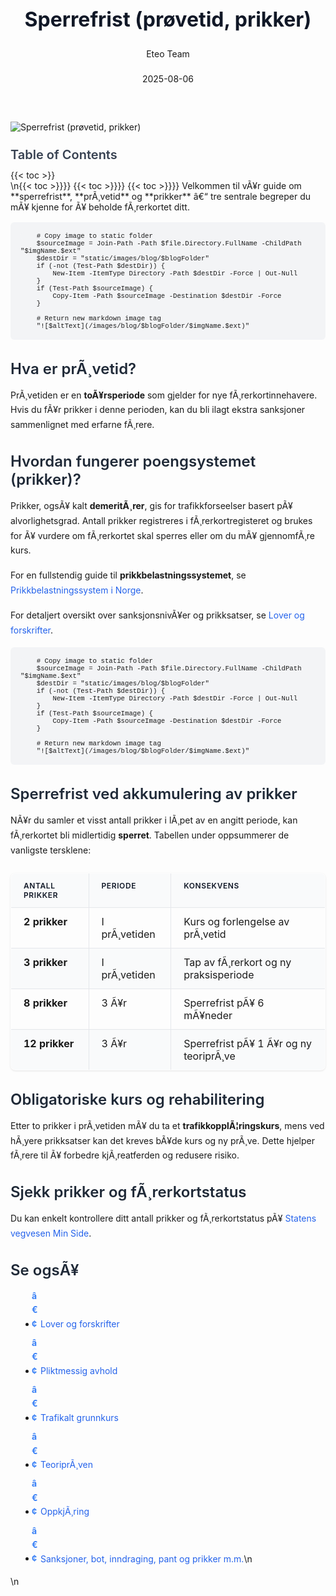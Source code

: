 ﻿---
title: "Sperrefrist (prøvetid, prikker)"
date: 2025-08-06
draft: false
author: "Eteo Team"
description: "Lær om sperrefrist, prøvetid og prikker i det norske trafikksystemet for førerkort klasse B. Få oversikt over poengsystemet, konsekvenser og rehabilitering."
categories: ["Driving Theory"]
tags: ["driving", "theory", "safety"]
featured_image: "/images/blog/sperrefrist-provetid-prikker/sperrefrist-provetid-prikker-image.svg"
---

<style>
/* Base text styling */
.article-content {
  font-family: 'Inter', -apple-system, BlinkMacSystemFont, 'Segoe UI', Roboto, Oxygen, Ubuntu, Cantarell, 'Open Sans', 'Helvetica Neue', sans-serif;
  line-height: 1.6;
  color: #1f2937;
  font-size: 16px;
}

/* Headers */
h1 {
  font-size: 2rem;
  font-weight: 700;
  margin: 2rem 0 1.5rem;
  color: #111827;
}

h2 {
  font-size: 1.5rem;
  font-weight: 600;
  margin: 2rem 0 1rem;
  color: #1f2937;
}

h3 {
  font-size: 1.25rem;
  font-weight: 600;
  margin: 1.5rem 0 0.75rem;
  color: #374151;
}

/* Paragraphs */
p {
  margin: 1rem 0;
  line-height: 1.7;
}

/* Lists */
ul, ol {
  margin: 1rem 0 1rem 1.5rem;
  padding-left: 1rem;
}

li {
  margin-bottom: 0.5rem;
  line-height: 1.6;
  position: relative;
  padding-left: 0.5rem;
}

ul > li::before {
  content: 'â€¢';
  color: #3b82f6;
  font-weight: bold;
  display: inline-block;
  width: 1em;
  margin-left: -1em;
}

/* Links */
a {
  color: #2563eb;
  text-decoration: none;
  transition: color 0.2s ease;
}

a:hover {
  color: #1d4ed8;
  text-decoration: underline;
}

/* Code blocks */
pre, code {
  font-family: 'SFMono-Regular', Consolas, 'Liberation Mono', Menlo, monospace;
  background-color: #f3f4f6;
  border-radius: 0.375rem;
  font-size: 0.875em;
}

pre {
  padding: 1rem;
  overflow-x: auto;
  margin: 1rem 0;
}

code {
  padding: 0.2em 0.4em;
}

/* Blockquotes */
blockquote {
  border-left: 4px solid #e5e7eb;
  margin: 1.5rem 0;
  padding: 0.75rem 1rem 0.75rem 1.5rem;
  background-color: #f9fafb;
  color: #4b5563;
  font-style: italic;
}

/* Tables */
table {
  margin: 1.5rem auto !important;
  border-collapse: collapse !important;
  width: 100% !important;
  max-width: 100%;
  box-shadow: 0 1px 3px rgba(0,0,0,0.1) !important;
  border-radius: 0.5rem !important;
  overflow: hidden !important;
  border: 1px solid #e5e7eb !important;
  display: table !important;
}

th, td {
  padding: 0.75rem 1.25rem !important;
  text-align: left !important;
  border: 1px solid #e5e7eb !important;
  vertical-align: top;
}

th {
  background-color: #f9fafb !important;
  font-weight: 600 !important;
  color: #111827 !important;
  text-transform: uppercase !important;
  font-size: 0.75rem !important;
  letter-spacing: 0.05em !important;
}

tr:nth-child(even) {
  background-color: #f9fafb !important;
}

tr:hover {
  background-color: #f3f4f6 !important;
}

/* Responsive adjustments */
@media (max-width: 768px) {
  .article-content {
    font-size: 15px;
  }
  
  h1 { font-size: 1.75rem; }
  h2 { font-size: 1.375rem; }
  h3 { font-size: 1.125rem; }
  
  table {
    display: block !important;
    overflow-x: auto !important;
    -webkit-overflow-scrolling: touch;
  }
}
</style>


<div class="blog-content">
  <div class="featured-image">
    <img src="/images/blog/sperrefrist-provetid-prikker/sperrefrist-provetid-prikker-image.svg" alt="Sperrefrist (prøvetid, prikker)" class="img-fluid rounded">
  </div>

  <div class="toc-container mt-4 mb-4">
    <h3>Table of Contents</h3>
    {{< toc >}}
  </div>

  <div class="blog-body">\n{{< toc >}}}}
{{< toc >}}}}
{{< toc >}}}}
Velkommen til vÃ¥r guide om **sperrefrist**, **prÃ¸vetid** og **prikker** â€“ tre sentrale begreper du mÃ¥ kjenne for Ã¥ beholde fÃ¸rerkortet ditt.


        
        
        # Copy image to static folder
        $sourceImage = Join-Path -Path $file.Directory.FullName -ChildPath "$imgName.$ext"
        $destDir = "static/images/blog/$blogFolder"
        if (-not (Test-Path $destDir)) {
            New-Item -ItemType Directory -Path $destDir -Force | Out-Null
        }
        if (Test-Path $sourceImage) {
            Copy-Item -Path $sourceImage -Destination $destDir -Force
        }
        
        # Return new markdown image tag
        "![$altText](/images/blog/$blogFolder/$imgName.$ext)"
    

## Hva er prÃ¸vetid?

PrÃ¸vetiden er en **toÃ¥rsperiode** som gjelder for nye fÃ¸rerkortinnehavere. Hvis du fÃ¥r prikker i denne perioden, kan du bli ilagt ekstra sanksjoner sammenlignet med erfarne fÃ¸rere.

## Hvordan fungerer poengsystemet (prikker)?

Prikker, ogsÃ¥ kalt **demeritÃ¸rer**, gis for trafikkforseelser basert pÃ¥ alvorlighetsgrad. Antall prikker registreres i fÃ¸rerkortregisteret og brukes for Ã¥ vurdere om fÃ¸rerkortet skal sperres eller om du mÃ¥ gjennomfÃ¸re kurs.

For en fullstendig guide til **prikkbelastningssystemet**, se [Prikkbelastningssystem i Norge](/blogs/teori/prikkbelastningssystem "Prikkbelastningssystem i Norge â€“ alt om prikker, demeritÃ¸rer og poeng i Norge").

For detaljert oversikt over sanksjonsnivÃ¥er og prikksatser, se [Lover og forskrifter](/blogs/teori/lover-og-forskrifter "Lover og forskrifter - Oversikt over norske trafikklover og forskrifter").


        
        
        # Copy image to static folder
        $sourceImage = Join-Path -Path $file.Directory.FullName -ChildPath "$imgName.$ext"
        $destDir = "static/images/blog/$blogFolder"
        if (-not (Test-Path $destDir)) {
            New-Item -ItemType Directory -Path $destDir -Force | Out-Null
        }
        if (Test-Path $sourceImage) {
            Copy-Item -Path $sourceImage -Destination $destDir -Force
        }
        
        # Return new markdown image tag
        "![$altText](/images/blog/$blogFolder/$imgName.$ext)"
    

## Sperrefrist ved akkumulering av prikker

NÃ¥r du samler et visst antall prikker i lÃ¸pet av en angitt periode, kan fÃ¸rerkortet bli midlertidig **sperret**. Tabellen under oppsummerer de vanligste tersklene:

| Antall prikker | Periode | Konsekvens |
|---------------|---------|------------|
| **2 prikker** | I prÃ¸vetiden | Kurs og forlengelse av prÃ¸vetid |
| **3 prikker** | I prÃ¸vetiden | Tap av fÃ¸rerkort og ny praksisperiode |
| **8 prikker** | 3 Ã¥r | Sperrefrist pÃ¥ 6 mÃ¥neder |
| **12 prikker** | 3 Ã¥r | Sperrefrist pÃ¥ 1 Ã¥r og ny teoriprÃ¸ve |

## Obligatoriske kurs og rehabilitering

Etter to prikker i prÃ¸vetiden mÃ¥ du ta et **trafikkopplÃ¦ringskurs**, mens ved hÃ¸yere prikksatser kan det kreves bÃ¥de kurs og ny prÃ¸ve. Dette hjelper fÃ¸rere til Ã¥ forbedre kjÃ¸reatferden og redusere risiko.

## Sjekk prikker og fÃ¸rerkortstatus

Du kan enkelt kontrollere ditt antall prikker og fÃ¸rerkortstatus pÃ¥ [Statens vegvesen Min Side](https://www.vegvesen.no/).

## Se ogsÃ¥

* [Lover og forskrifter](/blogs/teori/lover-og-forskrifter "Lover og forskrifter - Oversikt over norske trafikklover og forskrifter")
* [Pliktmessig avhold](/blogs/teori/pliktmessig-avhold "Pliktmessig avhold")
* [Trafikalt grunnkurs](/blogs/teori/trafikalt-grunnkurs "Trafikalt grunnkurs - Obligatorisk kurs for fÃ¸rerkort klasse B")
* [TeoriprÃ¸ven](/blogs/teori/teoriproven "TeoriprÃ¸ven - alt du trenger Ã¥ vite for Ã¥ bestÃ¥ teoriprÃ¸ven")
* [OppkjÃ¸ring](/blogs/teori/oppkjoring "OppkjÃ¸ring - Guide til praktisk kjÃ¸reprÃ¸ve for fÃ¸rerkort i bil")
* [Sanksjoner, bot, inndraging, pant og prikker m.m.](/blogs/teori/sanksjoner-bot-inndraging-pant-prikker "Sanksjoner, bot, inndraging, pant og prikker m.m.")\n  </div>\n</div>
